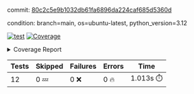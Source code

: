 commit: [80c2c5e9b1032db61fa6896da224caf685d5360d](https://github.com/rcmdnk/inherit-docstring/tree/80c2c5e9b1032db61fa6896da224caf685d5360d)

condition: branch=main, os=ubuntu-latest, python_version=3.12

[![test](https://github.com/rcmdnk/inherit-docstring/actions/workflows/test.yml/badge.svg)](https://github.com/rcmdnk/inherit-docstring/actions/runs/14987017648)
<a href="https://github.com/rcmdnk/inherit-docstring/blob/80c2c5e9b1032db61fa6896da224caf685d5360d/README.md"><img alt="Coverage" src="https://img.shields.io/badge/Coverage-100%25-brightgreen.svg" /></a><details><summary>Coverage Report </summary><table><tr><th>File</th><th>Stmts</th><th>Miss</th><th>Cover</th></tr><tbody><tr><td><b>TOTAL</b></td><td><b>114</b></td><td><b>0</b></td><td><b>100%</b></td></tr></tbody></table></details>

| Tests | Skipped | Failures | Errors | Time |
| ----- | ------- | -------- | -------- | ------------------ |
| 12 | 0 :zzz: | 0 :x: | 0 :fire: | 1.013s :stopwatch: |


